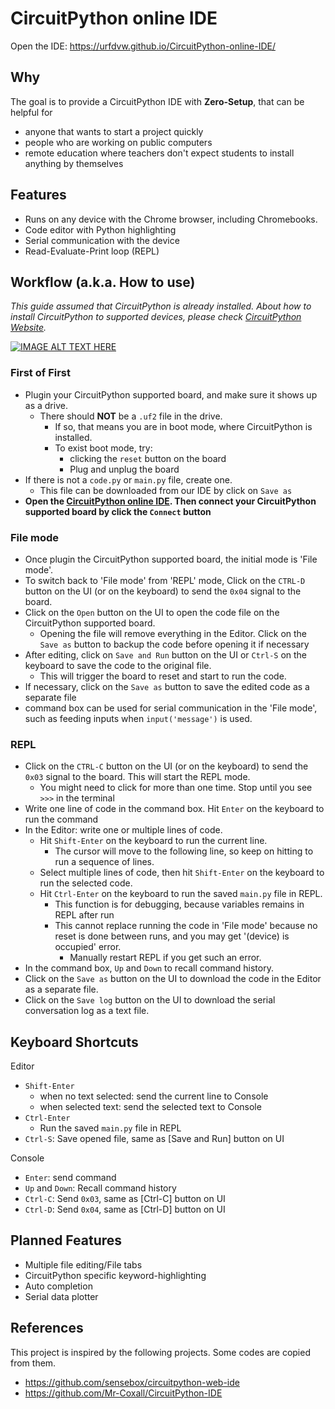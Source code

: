 # CircuitPython online IDE
Open the IDE: https://urfdvw.github.io/CircuitPython-online-IDE/

## Why
The goal is to provide a CircuitPython IDE with **Zero-Setup**, that can be helpful for
- anyone that wants to start a project quickly
- people who are working on public computers
- remote education where teachers don't expect students to install anything by themselves

## Features
- Runs on any device with the Chrome browser, including Chromebooks.
- Code editor with Python highlighting
- Serial communication with the device
- Read-Evaluate-Print loop (REPL)

## Workflow (a.k.a. How to use)

*This guide assumed that CircuitPython is already installed. About how to install CircuitPython to supported devices, please check [CircuitPython Website](https://circuitpython.org/downloads).*

[![IMAGE ALT TEXT HERE](https://img.youtube.com/vi/Z44PD-ZleAU/0.jpg)](https://www.youtube.com/watch?v=Z44PD-ZleAU)
[](https://stackoverflow.com/a/16079387/7037749)

### First of First
- Plugin your CircuitPython supported board, and make sure it shows up as a drive.
    - There should **NOT** be a `.uf2` file in the drive.
        - If so, that means you are in boot mode, where CircuitPython is installed.
        - To exist boot mode, try:
            - clicking the `reset` button on the board
            - Plug and unplug the board
- If there is not a `code.py` or `main.py` file, create one.
    - This file can be downloaded from our IDE by click on `Save as`
- **Open the [CircuitPython online IDE](https://urfdvw.github.io/CircuitPython-online-IDE/). Then connect your CircuitPython supported board by click the `Connect` button**

### File mode
- Once plugin the CircuitPython supported board, the initial mode is 'File mode'.
- To switch back to 'File mode' from 'REPL' mode, Click on the `CTRL-D` button on the UI (or on the keyboard) to send the `0x04` signal to the board. 
- Click on the `Open` button on the UI to open the code file on the CircuitPython supported board.
    - Opening the file will remove everything in the Editor. Click on the `Save as` button to backup the code before opening it if necessary
- After editing, click on `Save and Run` button on the UI or `Ctrl-S` on the keyboard to save the code to the original file.
    - This will trigger the board to reset and start to run the code.
- If necessary, click on the `Save as` button to save the edited code as a separate file
- command box can be used for serial communication in the 'File mode', such as feeding inputs when `input('message')` is used.

### REPL
- Click on the `CTRL-C` button on the UI (or on the keyboard) to send the `0x03` signal to the board. This will start the REPL mode.
    - You might need to click for more than one time. Stop until you see `>>>` in the terminal
- Write one line of code in the command box. Hit `Enter` on the keyboard to run the command
- In the Editor: write one or multiple lines of code.
    - Hit `Shift-Enter` on the keyboard to run the current line.
        - The cursor will move to the following line, so keep on hitting to run a sequence of lines.
    - Select multiple lines of code, then hit `Shift-Enter` on the keyboard to run the selected code.
    - Hit `Ctrl-Enter` on the keyboard to run the saved `main.py` file in REPL.
        - This function is for debugging, because variables remains in REPL after run
        - This cannot replace running the code in 'File mode' because no reset is done between runs, and you may get '(device) is occupied' error.
            - Manually restart REPL if you get such an error.
- In the command box, `Up` and `Down` to recall command history.
- Click on the `Save as` button on the UI to download the code in the Editor as a separate file.
- Click on the `Save log` button on the UI to download the serial conversation log as a text file.

## Keyboard Shortcuts

Editor
- `Shift-Enter` 
    - when no text selected: send the current line to Console
    - when selected text: send the selected text to Console
- `Ctrl-Enter`
    - Run the saved `main.py` file in REPL
- `Ctrl-S`: Save opened file, same as [Save and Run] button on UI

Console
- `Enter`: send command
- `Up` and `Down`: Recall command history
- `Ctrl-C`: Send `0x03`, same as [Ctrl-C] button on UI
- `Ctrl-D`: Send `0x04`, same as [Ctrl-D] button on UI

## Planned Features
- Multiple file editing/File tabs
- CircuitPython specific keyword-highlighting
- Auto completion
- Serial data plotter

## References
This project is inspired by the following projects. Some codes are copied from them.
- https://github.com/sensebox/circuitpython-web-ide
- https://github.com/Mr-Coxall/CircuitPython-IDE